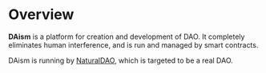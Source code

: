 # Overview

**DAism** is a platform for creation and development of DAO.  It completely eliminates human interference, and is run and managed by smart contracts. 

DAism is running by [NaturalDAO](/www.naturaldao.io), which is targeted to be a real DAO.


